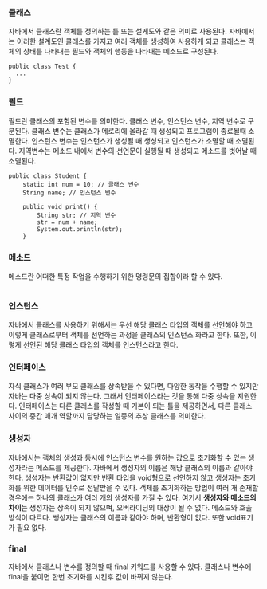 ### 클래스

자바에서 클래스란 객체를 정의하는 틀 또는 설게도와 같은 의미로 사용된다.
자바에서는 이러한 설계도인 클래스를 가지고 여러 객체를 생성하여 사용하게 되고
클래스는 객체의 상태를 나타내는 필드와 객체의 행동을 나타내는 메소드로 구성된다.

```
public class Test {
  ...
}
```

### 필드

필드란 클래스의 포함된 변수를 의미한다.
클래스 변수, 인스턴스 변수, 지역 변수로 구분된다. 클래스 변수는 클래스가 메로리에 올라갈 때 생성되고 프로그램이 종료될때 소멸한다. 인스턴스 변수는 인스턴스가 생성될 때 생성되고 인스턴스가 소멸할 때 소멸된다. 지역변수는 메소드 내에서 변수의 선언문이 실행될 때 생성되고 메소드를 벗어날 때 소멸된다.

```
public class Student {
    static int num = 10; // 클래스 변수
    String name; // 인스턴스 변수
    
    public void print() {
        String str; // 지역 변수
        str = num + name;
        System.out.println(str);
    }
```

### 메소드

메소드란 어떠한 특정 작업을 수행하기 위한 명령문의 집합이라 할 수 있다.

```

```

### 인스턴스
자바에서 클래스를 사용하기 위해서는 우선 해당 클래스 타입의 객체를 선언해야 하고
이렇게 클래스로부터 객체를 선언하는 과정을 클래스의 인스턴스 화라고 한다. 또한, 
이렇게 선언된 해당 클래스 타입의 객체를 인스턴스라고 한다.

### 인터페이스
자식 클래스가 여러 부모 클래스를 상속받을 수 있다면, 
다양한 동작을 수행할 수 있지만 자바는 다중 상속이 되지 않는다. 그래서 인터페이스라는 것을 통해 다중 상속을 지원한다. 
인터페이스는 다른 클래스를 작성할 때 기본이 되는 틀을 제공하면서, 
다른 클래스 사이의 중간 매개 역할까지 담당하는 일종의 추상 클래스를 의미한다.

### 생성자
자바에서는 객체의 생성과 동시에 인스턴스 변수를 원하는 값으로 초기화할 수 있는 
생성자라는 메소드를 제공한다. 자바에서 생성자의 이름은 해당 클래스의 이름과 같아야 한다. 
생성자는 반환값이 없지만 반환 타입을 void형으로 선언하지 않고 생성자는 초기화를 위한 데이터를 인수로 전달받을 수 있다. 
객체를 초기화하는 방법이 여러 개 존재할 경우에는 하나의 클래스가 여러 개의 생성자를 가질 수 있다.
여기서 **생성자와 메소드의 차이**는 생성자는 상속이 되지 않으며, 오버라이딩의 대상이 될 수 없다.
메소드와 호출 방식이 다르다.
쌩성자는 클래스의 이름과 같아야 하며, 반환형이 없다. 또한 void표기가 필요 없다.

### final
자바에서 클래스나 변수를 정의할 때 final 키워드를 사용할 수 있다.
클래스나 변수에 final을 붙이면 한번 초기화를 시킨후 값이 바뀌지 않는다.
